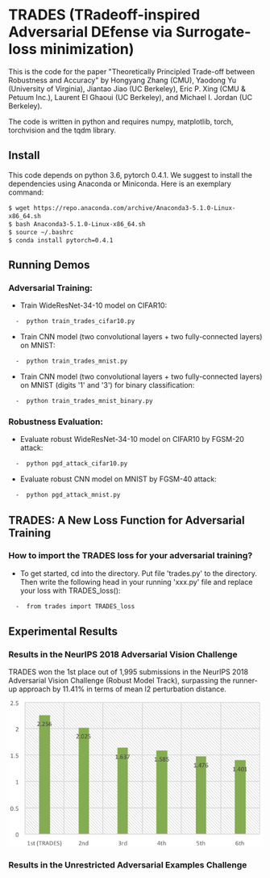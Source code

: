# TRADES (**TR**adeoff-inspired **A**dversarial **DE**fense via **S**urrogate-loss minimization) 

This is the code for the paper "Theoretically Principled Trade-off between Robustness and Accuracy" by Hongyang Zhang (CMU), Yaodong Yu (University of Virginia), Jiantao Jiao (UC Berkeley), Eric P. Xing (CMU & Petuum Inc.), Laurent El Ghaoui (UC Berkeley), and Michael I. Jordan (UC Berkeley).

The code is written in python and requires numpy, matplotlib, torch, torchvision and the tqdm library.

## Install
This code depends on python 3.6, pytorch 0.4.1. We suggest to install the dependencies using Anaconda or Miniconda. Here is an exemplary command:
```
$ wget https://repo.anaconda.com/archive/Anaconda3-5.1.0-Linux-x86_64.sh
$ bash Anaconda3-5.1.0-Linux-x86_64.sh
$ source ~/.bashrc
$ conda install pytorch=0.4.1
```

## Running Demos
### Adversarial Training:

* Train WideResNet-34-10 model on CIFAR10:
```bash
  -  python train_trades_cifar10.py
```

* Train CNN model (two convolutional layers + two fully-connected layers) on MNIST:
```bash
  -  python train_trades_mnist.py
```

* Train CNN model (two convolutional layers + two fully-connected layers) on MNIST (digits '1' and '3') for binary classification:
```bash
  -  python train_trades_mnist_binary.py
```

### Robustness Evaluation:

* Evaluate robust WideResNet-34-10 model on CIFAR10 by FGSM-20 attack:
```bash
  -  python pgd_attack_cifar10.py
```

* Evaluate robust CNN model on MNIST by FGSM-40 attack:
```bash
  -  python pgd_attack_mnist.py
```

## TRADES: A New Loss Function for Adversarial Training

### How to import the TRADES loss for your adversarial training?
* To get started, cd into the directory. Put file 'trades.py' to the directory. Then write the following head in your running 'xxx.py' file and replace your loss with TRADES_loss():
```bash
  -  from trades import TRADES_loss
```

## Experimental Results
### Results in the NeurIPS 2018 Adversarial Vision Challenge
TRADES won the 1st place out of 1,995 submissions in the NeurIPS 2018 Adversarial Vision Challenge (Robust Model Track), surpassing the runner-up approach by 11.41% in terms of mean l2 perturbation distance.
<p align="center">
    <img src="NeurIPS.png" width="500"\>
</p>


### Results in the Unrestricted Adversarial Examples Challenge
